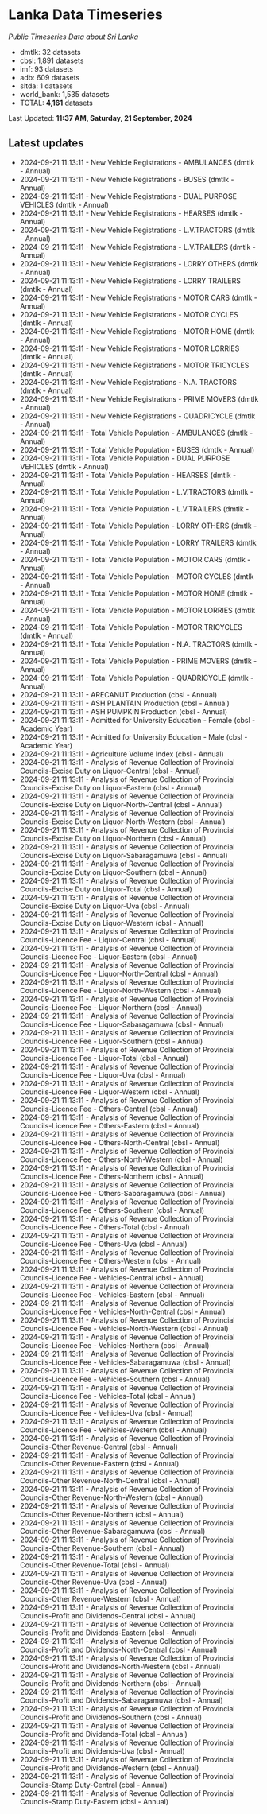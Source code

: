 # Lanka Data Timeseries
*Public Timeseries Data about Sri Lanka*

* dmtlk: 32 datasets
* cbsl: 1,891 datasets
* imf: 93 datasets
* adb: 609 datasets
* sltda: 1 datasets
* world_bank: 1,535 datasets
* TOTAL: **4,161** datasets

Last Updated: **11:37 AM, Saturday, 21 September, 2024**

## Latest updates

* 2024-09-21 11:13:11 - New Vehicle Registrations - AMBULANCES (dmtlk - Annual)
* 2024-09-21 11:13:11 - New Vehicle Registrations - BUSES (dmtlk - Annual)
* 2024-09-21 11:13:11 - New Vehicle Registrations - DUAL PURPOSE VEHICLES (dmtlk - Annual)
* 2024-09-21 11:13:11 - New Vehicle Registrations - HEARSES (dmtlk - Annual)
* 2024-09-21 11:13:11 - New Vehicle Registrations - L.V.TRACTORS (dmtlk - Annual)
* 2024-09-21 11:13:11 - New Vehicle Registrations - L.V.TRAILERS (dmtlk - Annual)
* 2024-09-21 11:13:11 - New Vehicle Registrations - LORRY OTHERS (dmtlk - Annual)
* 2024-09-21 11:13:11 - New Vehicle Registrations - LORRY TRAILERS (dmtlk - Annual)
* 2024-09-21 11:13:11 - New Vehicle Registrations - MOTOR CARS (dmtlk - Annual)
* 2024-09-21 11:13:11 - New Vehicle Registrations - MOTOR CYCLES (dmtlk - Annual)
* 2024-09-21 11:13:11 - New Vehicle Registrations - MOTOR HOME (dmtlk - Annual)
* 2024-09-21 11:13:11 - New Vehicle Registrations - MOTOR LORRIES (dmtlk - Annual)
* 2024-09-21 11:13:11 - New Vehicle Registrations - MOTOR TRICYCLES (dmtlk - Annual)
* 2024-09-21 11:13:11 - New Vehicle Registrations - N.A. TRACTORS (dmtlk - Annual)
* 2024-09-21 11:13:11 - New Vehicle Registrations - PRIME MOVERS (dmtlk - Annual)
* 2024-09-21 11:13:11 - New Vehicle Registrations - QUADRICYCLE (dmtlk - Annual)
* 2024-09-21 11:13:11 - Total Vehicle Population - AMBULANCES (dmtlk - Annual)
* 2024-09-21 11:13:11 - Total Vehicle Population - BUSES (dmtlk - Annual)
* 2024-09-21 11:13:11 - Total Vehicle Population - DUAL PURPOSE VEHICLES (dmtlk - Annual)
* 2024-09-21 11:13:11 - Total Vehicle Population - HEARSES (dmtlk - Annual)
* 2024-09-21 11:13:11 - Total Vehicle Population - L.V.TRACTORS (dmtlk - Annual)
* 2024-09-21 11:13:11 - Total Vehicle Population - L.V.TRAILERS (dmtlk - Annual)
* 2024-09-21 11:13:11 - Total Vehicle Population - LORRY OTHERS (dmtlk - Annual)
* 2024-09-21 11:13:11 - Total Vehicle Population - LORRY TRAILERS (dmtlk - Annual)
* 2024-09-21 11:13:11 - Total Vehicle Population - MOTOR CARS (dmtlk - Annual)
* 2024-09-21 11:13:11 - Total Vehicle Population - MOTOR CYCLES (dmtlk - Annual)
* 2024-09-21 11:13:11 - Total Vehicle Population - MOTOR HOME (dmtlk - Annual)
* 2024-09-21 11:13:11 - Total Vehicle Population - MOTOR LORRIES (dmtlk - Annual)
* 2024-09-21 11:13:11 - Total Vehicle Population - MOTOR TRICYCLES (dmtlk - Annual)
* 2024-09-21 11:13:11 - Total Vehicle Population - N.A. TRACTORS (dmtlk - Annual)
* 2024-09-21 11:13:11 - Total Vehicle Population - PRIME MOVERS (dmtlk - Annual)
* 2024-09-21 11:13:11 - Total Vehicle Population - QUADRICYCLE (dmtlk - Annual)
* 2024-09-21 11:13:11 - ARECANUT Production (cbsl - Annual)
* 2024-09-21 11:13:11 - ASH PLANTAIN Production (cbsl - Annual)
* 2024-09-21 11:13:11 - ASH PUMPKIN Production (cbsl - Annual)
* 2024-09-21 11:13:11 - Admitted for University Education - Female (cbsl - Academic Year)
* 2024-09-21 11:13:11 - Admitted for University Education - Male (cbsl - Academic Year)
* 2024-09-21 11:13:11 - Agriculture Volume Index (cbsl - Annual)
* 2024-09-21 11:13:11 - Analysis of Revenue Collection of Provincial Councils-Excise Duty on Liquor-Central (cbsl - Annual)
* 2024-09-21 11:13:11 - Analysis of Revenue Collection of Provincial Councils-Excise Duty on Liquor-Eastern (cbsl - Annual)
* 2024-09-21 11:13:11 - Analysis of Revenue Collection of Provincial Councils-Excise Duty on Liquor-North-Central (cbsl - Annual)
* 2024-09-21 11:13:11 - Analysis of Revenue Collection of Provincial Councils-Excise Duty on Liquor-North-Western (cbsl - Annual)
* 2024-09-21 11:13:11 - Analysis of Revenue Collection of Provincial Councils-Excise Duty on Liquor-Northern (cbsl - Annual)
* 2024-09-21 11:13:11 - Analysis of Revenue Collection of Provincial Councils-Excise Duty on Liquor-Sabaragamuwa (cbsl - Annual)
* 2024-09-21 11:13:11 - Analysis of Revenue Collection of Provincial Councils-Excise Duty on Liquor-Southern (cbsl - Annual)
* 2024-09-21 11:13:11 - Analysis of Revenue Collection of Provincial Councils-Excise Duty on Liquor-Total (cbsl - Annual)
* 2024-09-21 11:13:11 - Analysis of Revenue Collection of Provincial Councils-Excise Duty on Liquor-Uva (cbsl - Annual)
* 2024-09-21 11:13:11 - Analysis of Revenue Collection of Provincial Councils-Excise Duty on Liquor-Western (cbsl - Annual)
* 2024-09-21 11:13:11 - Analysis of Revenue Collection of Provincial Councils-Licence Fee - Liquor-Central (cbsl - Annual)
* 2024-09-21 11:13:11 - Analysis of Revenue Collection of Provincial Councils-Licence Fee - Liquor-Eastern (cbsl - Annual)
* 2024-09-21 11:13:11 - Analysis of Revenue Collection of Provincial Councils-Licence Fee - Liquor-North-Central (cbsl - Annual)
* 2024-09-21 11:13:11 - Analysis of Revenue Collection of Provincial Councils-Licence Fee - Liquor-North-Western (cbsl - Annual)
* 2024-09-21 11:13:11 - Analysis of Revenue Collection of Provincial Councils-Licence Fee - Liquor-Northern (cbsl - Annual)
* 2024-09-21 11:13:11 - Analysis of Revenue Collection of Provincial Councils-Licence Fee - Liquor-Sabaragamuwa (cbsl - Annual)
* 2024-09-21 11:13:11 - Analysis of Revenue Collection of Provincial Councils-Licence Fee - Liquor-Southern (cbsl - Annual)
* 2024-09-21 11:13:11 - Analysis of Revenue Collection of Provincial Councils-Licence Fee - Liquor-Total (cbsl - Annual)
* 2024-09-21 11:13:11 - Analysis of Revenue Collection of Provincial Councils-Licence Fee - Liquor-Uva (cbsl - Annual)
* 2024-09-21 11:13:11 - Analysis of Revenue Collection of Provincial Councils-Licence Fee - Liquor-Western (cbsl - Annual)
* 2024-09-21 11:13:11 - Analysis of Revenue Collection of Provincial Councils-Licence Fee - Others-Central (cbsl - Annual)
* 2024-09-21 11:13:11 - Analysis of Revenue Collection of Provincial Councils-Licence Fee - Others-Eastern (cbsl - Annual)
* 2024-09-21 11:13:11 - Analysis of Revenue Collection of Provincial Councils-Licence Fee - Others-North-Central (cbsl - Annual)
* 2024-09-21 11:13:11 - Analysis of Revenue Collection of Provincial Councils-Licence Fee - Others-North-Western (cbsl - Annual)
* 2024-09-21 11:13:11 - Analysis of Revenue Collection of Provincial Councils-Licence Fee - Others-Northern (cbsl - Annual)
* 2024-09-21 11:13:11 - Analysis of Revenue Collection of Provincial Councils-Licence Fee - Others-Sabaragamuwa (cbsl - Annual)
* 2024-09-21 11:13:11 - Analysis of Revenue Collection of Provincial Councils-Licence Fee - Others-Southern (cbsl - Annual)
* 2024-09-21 11:13:11 - Analysis of Revenue Collection of Provincial Councils-Licence Fee - Others-Total (cbsl - Annual)
* 2024-09-21 11:13:11 - Analysis of Revenue Collection of Provincial Councils-Licence Fee - Others-Uva (cbsl - Annual)
* 2024-09-21 11:13:11 - Analysis of Revenue Collection of Provincial Councils-Licence Fee - Others-Western (cbsl - Annual)
* 2024-09-21 11:13:11 - Analysis of Revenue Collection of Provincial Councils-Licence Fee - Vehicles-Central (cbsl - Annual)
* 2024-09-21 11:13:11 - Analysis of Revenue Collection of Provincial Councils-Licence Fee - Vehicles-Eastern (cbsl - Annual)
* 2024-09-21 11:13:11 - Analysis of Revenue Collection of Provincial Councils-Licence Fee - Vehicles-North-Central (cbsl - Annual)
* 2024-09-21 11:13:11 - Analysis of Revenue Collection of Provincial Councils-Licence Fee - Vehicles-North-Western (cbsl - Annual)
* 2024-09-21 11:13:11 - Analysis of Revenue Collection of Provincial Councils-Licence Fee - Vehicles-Northern (cbsl - Annual)
* 2024-09-21 11:13:11 - Analysis of Revenue Collection of Provincial Councils-Licence Fee - Vehicles-Sabaragamuwa (cbsl - Annual)
* 2024-09-21 11:13:11 - Analysis of Revenue Collection of Provincial Councils-Licence Fee - Vehicles-Southern (cbsl - Annual)
* 2024-09-21 11:13:11 - Analysis of Revenue Collection of Provincial Councils-Licence Fee - Vehicles-Total (cbsl - Annual)
* 2024-09-21 11:13:11 - Analysis of Revenue Collection of Provincial Councils-Licence Fee - Vehicles-Uva (cbsl - Annual)
* 2024-09-21 11:13:11 - Analysis of Revenue Collection of Provincial Councils-Licence Fee - Vehicles-Western (cbsl - Annual)
* 2024-09-21 11:13:11 - Analysis of Revenue Collection of Provincial Councils-Other Revenue-Central (cbsl - Annual)
* 2024-09-21 11:13:11 - Analysis of Revenue Collection of Provincial Councils-Other Revenue-Eastern (cbsl - Annual)
* 2024-09-21 11:13:11 - Analysis of Revenue Collection of Provincial Councils-Other Revenue-North-Central (cbsl - Annual)
* 2024-09-21 11:13:11 - Analysis of Revenue Collection of Provincial Councils-Other Revenue-North-Western (cbsl - Annual)
* 2024-09-21 11:13:11 - Analysis of Revenue Collection of Provincial Councils-Other Revenue-Northern (cbsl - Annual)
* 2024-09-21 11:13:11 - Analysis of Revenue Collection of Provincial Councils-Other Revenue-Sabaragamuwa (cbsl - Annual)
* 2024-09-21 11:13:11 - Analysis of Revenue Collection of Provincial Councils-Other Revenue-Southern (cbsl - Annual)
* 2024-09-21 11:13:11 - Analysis of Revenue Collection of Provincial Councils-Other Revenue-Total (cbsl - Annual)
* 2024-09-21 11:13:11 - Analysis of Revenue Collection of Provincial Councils-Other Revenue-Uva (cbsl - Annual)
* 2024-09-21 11:13:11 - Analysis of Revenue Collection of Provincial Councils-Other Revenue-Western (cbsl - Annual)
* 2024-09-21 11:13:11 - Analysis of Revenue Collection of Provincial Councils-Profit and Dividends-Central (cbsl - Annual)
* 2024-09-21 11:13:11 - Analysis of Revenue Collection of Provincial Councils-Profit and Dividends-Eastern (cbsl - Annual)
* 2024-09-21 11:13:11 - Analysis of Revenue Collection of Provincial Councils-Profit and Dividends-North-Central (cbsl - Annual)
* 2024-09-21 11:13:11 - Analysis of Revenue Collection of Provincial Councils-Profit and Dividends-North-Western (cbsl - Annual)
* 2024-09-21 11:13:11 - Analysis of Revenue Collection of Provincial Councils-Profit and Dividends-Northern (cbsl - Annual)
* 2024-09-21 11:13:11 - Analysis of Revenue Collection of Provincial Councils-Profit and Dividends-Sabaragamuwa (cbsl - Annual)
* 2024-09-21 11:13:11 - Analysis of Revenue Collection of Provincial Councils-Profit and Dividends-Southern (cbsl - Annual)
* 2024-09-21 11:13:11 - Analysis of Revenue Collection of Provincial Councils-Profit and Dividends-Total (cbsl - Annual)
* 2024-09-21 11:13:11 - Analysis of Revenue Collection of Provincial Councils-Profit and Dividends-Uva (cbsl - Annual)
* 2024-09-21 11:13:11 - Analysis of Revenue Collection of Provincial Councils-Profit and Dividends-Western (cbsl - Annual)
* 2024-09-21 11:13:11 - Analysis of Revenue Collection of Provincial Councils-Stamp Duty-Central (cbsl - Annual)
* 2024-09-21 11:13:11 - Analysis of Revenue Collection of Provincial Councils-Stamp Duty-Eastern (cbsl - Annual)